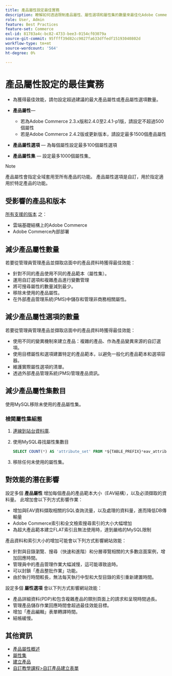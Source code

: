 ```yaml
---
title: 產品屬性設定最佳實務
description: 瞭解如何透過限制產品屬性、屬性選項和屬性集的數量來最佳化Adobe Commerce效能
role: User, Admin
feature: Best Practices
feature-set: Commerce
exl-id: 81783a4c-bc82-4733-bee3-0154cf03079a
source-git-commit: 95ffff39d82cc9027fa633dffedf15193040802d
workflow-type: tm+mt
source-wordcount: '564'
ht-degree: 0%

---
```


# 產品屬性設定的最佳實務

- 為獲得最佳效能，請勿設定超過建議的最大產品屬性或產品屬性選項數量。

- **產品屬性**—
   - 若為Adobe Commerce 2.3.x版和2.4.0至2.4.1-p1版，請設定不超過500個屬性
   - 若是Adobe Commerce 2.4.2版或更新版本，請設定最多1500個產品屬性
- **產品屬性選項** — 為每個屬性設定最多100個屬性選項
- **產品屬性集** — 設定最多1000個屬性集_

>[!NOTE]
>
>產品屬性會指定全域套用至所有產品的功能。 產品屬性選項是自訂，用於指定適用於特定產品的功能。

## 受影響的產品和版本

[所有支援的版本](../../../release/versions.md) 之：

- 雲端基礎結構上的Adobe Commerce
- Adobe Commerce內部部署

## 減少產品屬性數量

若要從管理員管理產品並擷取店面中的產品資料時獲得最佳效能：

- 針對不同的產品使用不同的產品範本（屬性集）。
- 運用自訂選項和複雜產品進行變數管理
- 將可搜尋屬性的數量減到最少。
- 移除未使用的產品屬性。
- 在外部產品管理系統(PMS)中儲存和管理非商務相關屬性。

## 減少產品屬性選項的數量

若要從管理員管理產品並擷取店面中的產品資料時獲得最佳效能：

- 使用不同的變異機制來建立產品：複雜的產品、作為產品變異來源的自訂選項。
- 使用目標屬性和選項建置特定的產品範本，以避免一般化的產品範本和選項容器。
- 維護實際屬性選項的清單。
- 透過外部產品管理系統(PMS)管理產品資訊。

## 減少產品屬性集數目

使用MySQL移除未使用的產品屬性集。

### 檢閱屬性集組態

1. [連線到站台資料庫](https://devdocs.magento.com/cloud/project/services-mysql.html#connect-to-the-database).

1. 使用MySQL尋找屬性集數目

   ```sql
   SELECT COUNT(*) AS 'attribute_set' FROM *${TABLE_PREFIX}*eav_attribute_set;
   ```

1. 移除任何未使用的屬性集。

## 對效能的潛在影響

設定多個 **產品屬性** 增加每個產品的產品範本大小（EAV結構），以及必須擷取的資料量。 此增加會以下列方式影響作業：

- 增加與EAV資料擷取相關的SQL查詢流量，以及處理的資料量，進而降低DB傳輸量
- Adobe Commerce索引和全文檢索搜尋索引的大小大幅增加
- 為超大產品範本建立FLAT索引且無法使用時，達到嚴格的MySQL限制

產品資料和索引大小的增加可能會以下列方式影響網站效能：

- 針對與目錄瀏覽、搜尋（快速和進階）和分層導覽相關的大多數店面案例，增加回應時間。
- 管理員中的產品管理作業大幅減慢，這可能導致逾時。
- 可以封鎖「產品整批作業」功能。
- 由於執行時間較長，無法每天執行中型和大型目錄的索引重新建置時間。

設定多個 **屬性選項** 會以下列方式影響網站效能：

- 產品詳細資料(PDP)和包含複雜產品的類別頁面上的請求和呈現時間過長。
- 管理產品儲存作業回應時間會超過最佳效能目標。
- 增加「產品編輯」表單轉譯時間。
- 結帳緩慢。

## 其他資訊

- [產品屬性概述](https://experienceleague.adobe.com/docs/commerce-admin/catalog/product-attributes/product-attributes.html)
- [屬性集](https://experienceleague.adobe.com/docs/commerce-admin/catalog/product-attributes/create/attribute-sets.html)
- [建立產品](https://experienceleague.adobe.com/docs/commerce-admin/catalog/products/product-create.html)
- [自訂教學課程>自訂產品建立表單](https://developer.adobe.com/commerce/php/tutorials/admin/custom-product-creation-form/)
